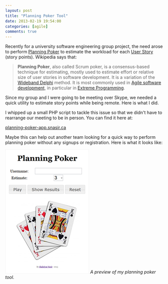 ```yaml
---
layout: post
title: "Planning Poker Tool"
date: 2013-02-19 19:54:00 
categories: [agile]
comments: true
---
```


Recently for a university software engineering group project, the need arose to perform [Planning Poker] to estimate the
workload for each [User Story] (story points). Wikipedia says that:

> **Planning Poker**, also called Scrum poker, is a consensus-based technique for estimating, mostly used to estimate 
effort or relative size of user stories in software development. It is a variation of the [Wideband Delphi] method. It
is most commonly used in [Agile software development], in particular in [Extreme Programming].

Since my group and I were going to be meeting over Skype, we needed a quick utility to estimate story points while being
remote. Here is what I did.

<!--more-->

I whipped up a small PHP script to tackle this issue so that we didn't have to rearrange our meeting to be in person. 
You can find it here at:

[planning-poker-app.snasir.ca](http://planning-poker-app.snasir.ca)

Maybe this can help out another team looking for a quick way to perform planning poker without any signups or 
registration. Here is what it looks like:

![A preview of my planning poker tool.](/img/posts/planning-poker-preview.jpg)
*A preview of my planning poker tool.*

[Planning Poker]: http://en.wikipedia.org/wiki/Planning_poker
[User Story]: http://en.wikipedia.org/wiki/User_story
[Wideband Delphi]: http://en.wikipedia.org/wiki/Wideband_Delphi
[Agile software development]: http://en.wikipedia.org/wiki/Agile_software_development
[Extreme Programming]: http://en.wikipedia.org/wiki/Extreme_Programming

